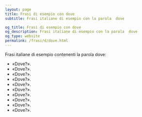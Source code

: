 ```yaml
---
layout: page
title: Frasi di esempio con dove 
subtitle: Frasi italiane di esempio con la parola  dove

og_title: Frasi di esempio con dove 
og_description: Frasi italiane di esempio con la parola  dove
og_type: website
permalink: /frasi/d/dove.html
---
```


Frasi italiane di esempio contenenti la parola dove:


- «Dove?».
- «Dove?».
- «Dove?».
- «Dove?».
- «Dove?».
- «Dove?».
- «Dove?».
- «Dove?».
- «Dove?».
- «Dove?».
